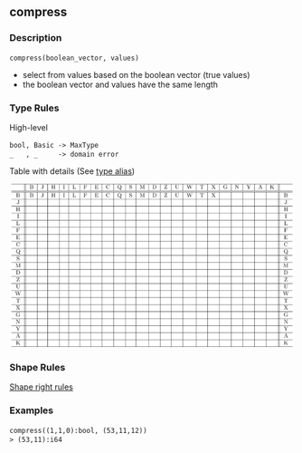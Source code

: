 ## compress

### Description

```no-highlight
compress(boolean_vector, values)
```

- select from values based on the boolean vector (true values)
- the boolean vector and values have the same length

### Type Rules

High-level

```no-highlight
bool, Basic -> MaxType
_   , _     -> domain error
```

Table with details (See [type alias](../types.md))

![compression](../types/compress.png)

### Shape Rules

[Shape right rules](../shapes.md#shape-right)

### Examples

```no-highlight
compress((1,1,0):bool, (53,11,12))
> (53,11):i64
```

